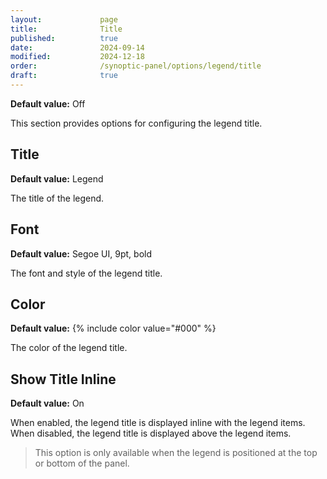 ```yaml
---
layout:             page
title:              Title
published:          true
date:               2024-09-14
modified:           2024-12-18
order:              /synoptic-panel/options/legend/title
draft:              true
---
```


**Default value:** Off

This section provides options for configuring the legend title.

## Title

**Default value:** Legend

The title of the legend.

## Font

**Default value:** Segoe UI, 9pt, bold

The font and style of the legend title.

## Color

**Default value:** {% include color value="#000" %}

The color of the legend title.

## Show Title Inline

**Default value:** On

When enabled, the legend title is displayed inline with the legend items. When disabled, the legend title is displayed above the legend items. 

> This option is only available when the legend is positioned at the top or bottom of the panel.